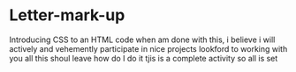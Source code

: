 # Letter-mark-up
Introducing CSS to an HTML code
when am done with this,
i believe i will actively 
and vehemently
participate in nice projects
lookford to working with you all
this shoul leave
how do I do it
tjis is a complete activity
so all is set
